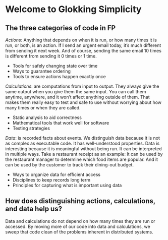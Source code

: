 # Welcome to Glokking Simplicity

## The three categories of code in FP

*Actions*: Anything that depends on when it is run, or how many times it is run, or both, is an action. If I send an urgent email today, it’s much different from sending it next week. And of course, sending the same email 10 times is different from sending it 0 times or 1 time.

- Tools for safely changing state over time
- Ways to guarantee ordering
- Tools to ensure actions happen exactly once

*Calculations*: are computations from input to output. They always give the same output when you give them the same input. You can call them anytime, anywhere, and it won’t affect anything outside of them. That makes them really easy to test and safe to use without worrying about how many times or when they are called.

- Static analysis to aid correctness
- Mathematical tools that work well for software
- Testing strategies

*Data*: is recorded facts about events. We distinguish data because it is not as complex as executable code. It has well-understood properties. Data is interesting because it is meaningful without being run. It can be interpreted in multiple ways. Take a restaurant receipt as an example: It can be used by the restaurant manager to determine which food items are popular. And it can be used by the customer to track their dining-out budget.

- Ways to organize data for efficient access
- Disciplines to keep records long term
- Principles for capturing what is important using data

## How does distinguishing actions, calculations, and data help us?

Data and calculations do not depend on how many times they are run or accessed. By moving more of our code into data and calculations, we sweep that code clean of the problems inherent in distributed systems.




